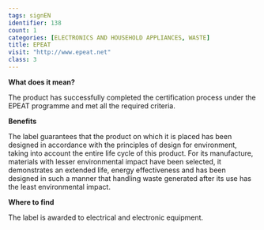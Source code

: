 ```yaml
---
tags: signEN
identifier: 138
count: 1
categories: [ELECTRONICS AND HOUSEHOLD APPLIANCES, WASTE]
title: EPEAT
visit: "http://www.epeat.net"
class: 3
---
```

**What does it mean?**

The product has successfully completed the certification process under the EPEAT programme and met all the required criteria.

**Benefits**

The label guarantees that the product on which it is placed has been designed in accordance with the principles of design for environment, taking into account the entire life cycle of this product. For its manufacture, materials with lesser environmental impact have been selected, it demonstrates an extended life, energy effectiveness and has been designed in such a manner that handling waste generated after its use has the least environmental impact.

**Where to find**

The label is awarded to electrical and electronic equipment.